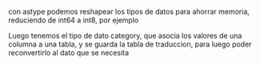 con astype podemos reshapear los tipos de datos para ahorrar memoria, reduciendo de int64 a int8, por ejemplo

Luego tenemos el tipo de dato category, que asocia los valores de una columna a una tabla, y se guarda la tabla de traduccion, para luego poder reconvertirlo al dato que se necesita